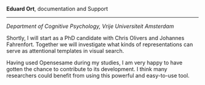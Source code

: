 ﻿**Eduard Ort**, documentation and Support

---

*Department of Cognitive Psychology, Vrije Universiteit Amsterdam*

Shortly, I will start as a PhD candidate with Chris Olivers and Johannes Fahrenfort. Together we will investigate what kinds of representations can serve as attentional templates in visual search.

Having used Opensesame during my studies, I am very happy to have gotten the chance to contribute to its development. I think many researchers could benefit from using this powerful and easy-to-use tool.
